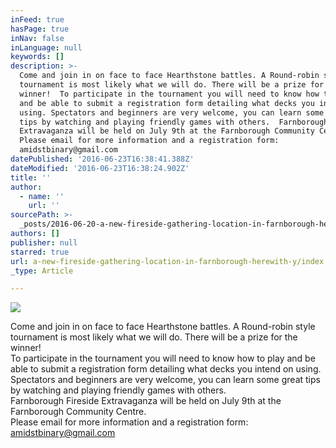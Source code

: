 ```yaml
---
inFeed: true
hasPage: true
inNav: false
inLanguage: null
keywords: []
description: >-
  Come and join in on face to face Hearthstone battles. A Round-robin style
  tournament is most likely what we will do. There will be a prize for the
  winner!  To participate in the tournament you will need to know how to play
  and be able to submit a registration form detailing what decks you intend on
  using. Spectators and beginners are very welcome, you can learn some great
  tips by watching and playing friendly games with others.  Farnborough Fireside
  Extravaganza will be held on July 9th at the Farnborough Community Centre.  
  Please email for more information and a registration form:
  amidstbinary@gmail.com 
datePublished: '2016-06-23T16:38:41.388Z'
dateModified: '2016-06-23T16:38:24.902Z'
title: ''
author:
  - name: ''
    url: ''
sourcePath: >-
  _posts/2016-06-20-a-new-fireside-gathering-location-in-farnborough-herewith-y.md
authors: []
publisher: null
starred: true
url: a-new-fireside-gathering-location-in-farnborough-herewith-y/index.html
_type: Article

---
```

![](https://the-grid-user-content.s3-us-west-2.amazonaws.com/e64a027c-5db8-4788-a2d4-c2b2a71ea95f.jpg)

Come and join in on face to face Hearthstone battles. A Round-robin style tournament is most likely what we will do. There will be a prize for the winner!  
To participate in the tournament you will need to know how to play and be able to submit a registration form detailing what decks you intend on using. Spectators and beginners are very welcome, you can learn some great tips by watching and playing friendly games with others.  
Farnborough Fireside Extravaganza will be held on July 9th at the Farnborough Community Centre.   
Please email for more information and a registration form:  
amidstbinary@gmail.com